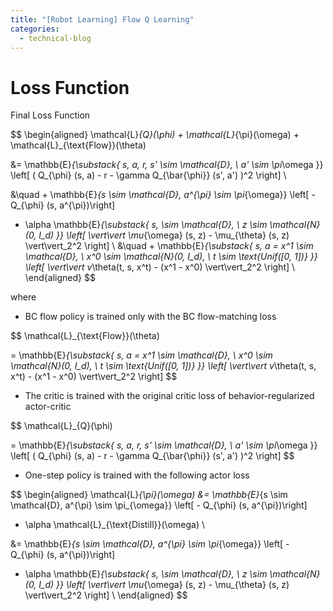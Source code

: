 ```yaml
---
title: "[Robot Learning] Flow Q Learning"
categories:
  - technical-blog
---
```

# Loss Function

Final Loss Function

$$
\begin{aligned}
\mathcal{L}_{Q}(\phi) + \mathcal{L}_{\pi}(\omega) + \mathcal{L}_{\text{Flow}}(\theta)

&= 
\mathbb{E}_{\substack{
s, a, r, s' \sim \mathcal{D}, \\
a' \sim \pi_\omega
}} \left[ ( Q_{\phi} (s, a) - r - \gamma Q_{\bar{\phi}} (s', a') )^2 \right]
\\

&\quad + \mathbb{E}_{s \sim \mathcal{D}, a^{\pi} \sim \pi_{\omega}} \left[ - Q_{\phi} (s, a^{\pi})\right]
+ \alpha \mathbb{E}_{\substack{
s, \sim \mathcal{D}, \\
z \sim \mathcal{N}(0, I_d)
}} \left[ \vert\vert \mu_{\omega} (s, z) - \mu_{\theta} (s, z)  \vert\vert_2^2 \right]
\\
&\quad + \mathbb{E}_{\substack{
s, a = x^1 \sim \mathcal{D}, \\
x^0 \sim \mathcal{N}(0, I_d), \\
t \sim \text{Unif([0, 1])}
}} \left[ \vert\vert v_\theta(t, s, x^t) - (x^1 - x^0) \vert\vert_2^2 \right]
\\
\end{aligned}
$$

where

- BC flow policy is trained only with the BC flow-matching loss

$$
\mathcal{L}_{\text{Flow}}(\theta)

= \mathbb{E}_{\substack{
s, a = x^1 \sim \mathcal{D}, \\
x^0 \sim \mathcal{N}(0, I_d), \\
t \sim \text{Unif([0, 1])}
}} \left[ \vert\vert v_\theta(t, s, x^t) - (x^1 - x^0) \vert\vert_2^2 \right]
$$

- The critic is trained with the original critic loss of behavior-regularized actor-critic

$$
\mathcal{L}_{Q}(\phi)

= \mathbb{E}_{\substack{
s, a, r, s' \sim \mathcal{D}, \\
a' \sim \pi_\omega
}} \left[ ( Q_{\phi} (s, a) - r - \gamma Q_{\bar{\phi}} (s', a') )^2 \right]
$$

- One-step policy is trained with the following actor loss

$$
\begin{aligned}
\mathcal{L}_{\pi}(\omega)
&= \mathbb{E}_{s \sim \mathcal{D}, a^{\pi} \sim \pi_{\omega}} \left[ - Q_{\phi} (s, a^{\pi})\right]
+ \alpha \mathcal{L}_{\text{Distill}}(\omega)
\\

&= \mathbb{E}_{s \sim \mathcal{D}, a^{\pi} \sim \pi_{\omega}} \left[ - Q_{\phi} (s, a^{\pi})\right]
+ \alpha \mathbb{E}_{\substack{
s, \sim \mathcal{D}, \\
z \sim \mathcal{N}(0, I_d)
}} \left[ \vert\vert \mu_{\omega} (s, z) - \mu_{\theta} (s, z)  \vert\vert_2^2 \right]
\\
\end{aligned}
$$
